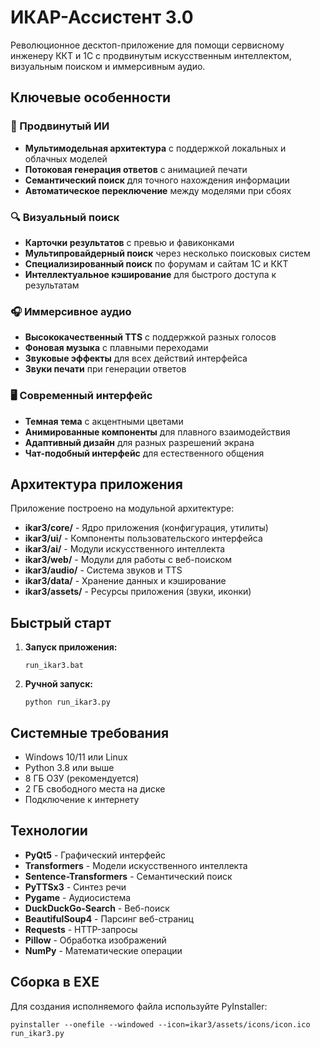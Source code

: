 # ИКАР-Ассистент 3.0

Революционное десктоп-приложение для помощи сервисному инженеру ККТ и 1С с продвинутым искусственным интеллектом, визуальным поиском и иммерсивным аудио.

## Ключевые особенности

### 🧠 Продвинутый ИИ
- **Мультимодельная архитектура** с поддержкой локальных и облачных моделей
- **Потоковая генерация ответов** с анимацией печати
- **Семантический поиск** для точного нахождения информации
- **Автоматическое переключение** между моделями при сбоях

### 🔍 Визуальный поиск
- **Карточки результатов** с превью и фавиконками
- **Мультипровайдерный поиск** через несколько поисковых систем
- **Специализированный поиск** по форумам и сайтам 1С и ККТ
- **Интеллектуальное кэширование** для быстрого доступа к результатам

### 🎧 Иммерсивное аудио
- **Высококачественный TTS** с поддержкой разных голосов
- **Фоновая музыка** с плавными переходами
- **Звуковые эффекты** для всех действий интерфейса
- **Звуки печати** при генерации ответов

### 🖥️ Современный интерфейс
- **Темная тема** с акцентными цветами
- **Анимированные компоненты** для плавного взаимодействия
- **Адаптивный дизайн** для разных разрешений экрана
- **Чат-подобный интерфейс** для естественного общения

## Архитектура приложения

Приложение построено на модульной архитектуре:

- **ikar3/core/** - Ядро приложения (конфигурация, утилиты)
- **ikar3/ui/** - Компоненты пользовательского интерфейса
- **ikar3/ai/** - Модули искусственного интеллекта
- **ikar3/web/** - Модули для работы с веб-поиском
- **ikar3/audio/** - Система звуков и TTS
- **ikar3/data/** - Хранение данных и кэширование
- **ikar3/assets/** - Ресурсы приложения (звуки, иконки)

## Быстрый старт

1. **Запуск приложения:**
   ```
   run_ikar3.bat
   ```

2. **Ручной запуск:**
   ```
   python run_ikar3.py
   ```

## Системные требования

- Windows 10/11 или Linux
- Python 3.8 или выше
- 8 ГБ ОЗУ (рекомендуется)
- 2 ГБ свободного места на диске
- Подключение к интернету

## Технологии

- **PyQt5** - Графический интерфейс
- **Transformers** - Модели искусственного интеллекта
- **Sentence-Transformers** - Семантический поиск
- **PyTTSx3** - Синтез речи
- **Pygame** - Аудиосистема
- **DuckDuckGo-Search** - Веб-поиск
- **BeautifulSoup4** - Парсинг веб-страниц
- **Requests** - HTTP-запросы
- **Pillow** - Обработка изображений
- **NumPy** - Математические операции

## Сборка в EXE

Для создания исполняемого файла используйте PyInstaller:

```
pyinstaller --onefile --windowed --icon=ikar3/assets/icons/icon.ico run_ikar3.py
```